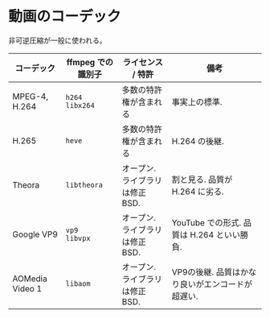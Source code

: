 # 動画のコーデック

非可逆圧縮が一般に使われる。

コーデック | ffmpeg での識別子 | ライセンス / 特許 | 備考
--- | --- | --- | ---
MPEG-4, H.264 | `h264` <br/> `libx264` | 多数の特許権が含まれる | 事実上の標準.
H.265 | `heve` | 多数の特許権が含まれる | H.264 の後継.
Theora | `libtheora` | オープン. <br/> ライブラリは修正BSD. | 割と見る. 品質が H.264 に劣る.
Google VP9 | `vp9`<br/>`libvpx` | オープン. <br/> ライブラリは修正BSD. | YouTube での形式. 品質は H.264 といい勝負.
AOMedia Video 1 | `libaom` | オープン. <br/> ライブラリは修正BSD. | VP9の後継. 品質はかなり良いがエンコードが超遅い.